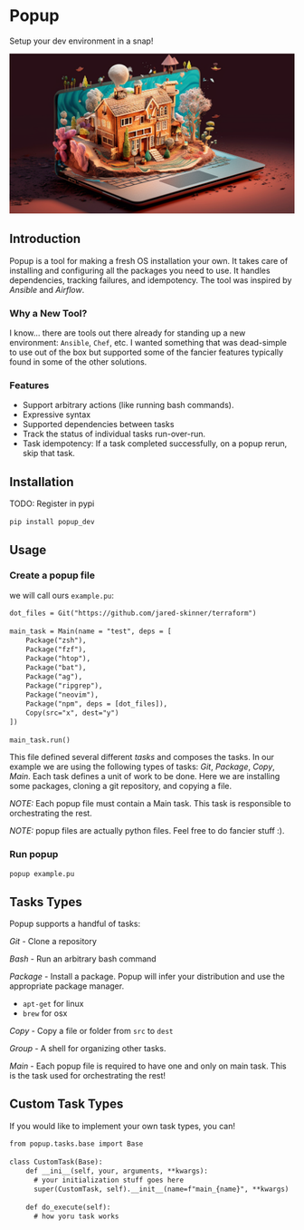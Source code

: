 # Popup

Setup your dev environment in a snap!

![popup image](popup.png)

## Introduction

Popup is a tool for making a fresh OS installation your own.  It takes care of installing and configuring all the packages you need to use.  It handles dependencies, tracking failures, and idempotency.  The tool was inspired by *Ansible* and *Airflow*.

### Why a New Tool?

I know... there are tools out there already for standing up a new environment: `Ansible`, `Chef`, etc.  I wanted something that was dead-simple to use out of the box but supported some of the fancier features typically found in some of the other solutions.

### Features

* Support arbitrary actions (like running bash commands).
* Expressive syntax
* Supported dependencies between tasks
* Track the status of individual tasks run-over-run.
* Task idempotency: If a task completed successfully, on a popup rerun, skip that task.

## Installation

TODO: Register in pypi

`pip install popup_dev`

## Usage

### Create a popup file
we will call ours `example.pu`:

```
dot_files = Git("https://github.com/jared-skinner/terraform")

main_task = Main(name = "test", deps = [
    Package("zsh"),
    Package("fzf"),
    Package("htop"),
    Package("bat"),
    Package("ag"),
    Package("ripgrep"),
    Package("neovim"),
    Package("npm", deps = [dot_files]),
    Copy(src="x", dest="y")
])

main_task.run()
```

This file defined several different *tasks* and composes the tasks.  In our example we are using the following types of tasks: *Git*, *Package*, *Copy*, *Main*.  Each task defines a unit of work to be done.  Here we are installing some packages, cloning a git repository, and copying a file.

*NOTE:* Each popup file must contain a  Main task.  This task is responsible to orchestrating the rest.

*NOTE:* popup files are actually python files.  Feel free to do fancier stuff :).


### Run popup

```
popup example.pu
```

## Tasks Types
Popup supports a handful of tasks:

*Git* - Clone a repository

*Bash* - Run an arbitrary bash command

*Package* - Install a package.  Popup will infer your distribution and use the appropriate package manager.
* `apt-get` for linux
* `brew` for osx

*Copy* - Copy a file or folder from `src` to `dest`

*Group* - A shell for organizing other tasks.

*Main* - Each popup file is required to have one and only on main task.  This is the task used for orchestrating the rest!


## Custom Task Types

If you would like to implement your own task types, you can!

```
from popup.tasks.base import Base

class CustomTask(Base):
    def __ini__(self, your, arguments, **kwargs):
      # your initialization stuff goes here
      super(CustomTask, self).__init__(name=f"main_{name}", **kwargs)

    def do_execute(self):
      # how yoru task works
```
